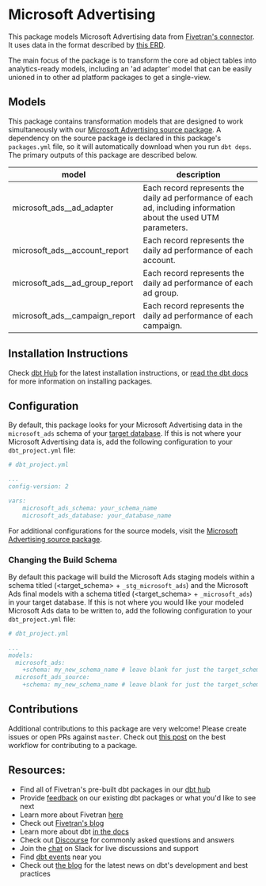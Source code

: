 # Microsoft Advertising 

This package models Microsoft Advertising data from [Fivetran's connector](https://fivetran.com/docs/applications/microsoft-advertising). It uses data in the format described by [this ERD](https://fivetran.com/docs/applications/microsoft-advertising#schemainformation).

The main focus of the package is to transform the core ad object tables into analytics-ready models, including an 'ad adapter' model that can be easily unioned in to other ad platform packages to get a single-view.

## Models

This package contains transformation models that are designed to work simultaneously with our [Microsoft Advertising source package](https://github.com/fivetran/dbt_microsoft_ads_source). A dependency on the source package is declared in this package's `packages.yml` file, so it will automatically download when you run `dbt deps`. The primary outputs of this package are described below.

| **model**                      | **description**                                                                                                  |
| ------------------------------ | ---------------------------------------------------------------------------------------------------------------- |
| microsoft_ads__ad_adapter      | Each record represents the daily ad performance of each ad, including information about the used UTM parameters. |
| microsoft_ads__account_report  | Each record represents the daily ad performance of each account.                                                 |
| microsoft_ads__ad_group_report | Each record represents the daily ad performance of each ad group.                                                |
| microsoft_ads__campaign_report | Each record represents the daily ad performance of each campaign.                                                |

## Installation Instructions
Check [dbt Hub](https://hub.getdbt.com/) for the latest installation instructions, or [read the dbt docs](https://docs.getdbt.com/docs/package-management) for more information on installing packages.

## Configuration
By default, this package looks for your Microsoft Advertising data in the `microsoft_ads` schema of your [target database](https://docs.getdbt.com/docs/running-a-dbt-project/using-the-command-line-interface/configure-your-profile). If this is not where your Microsoft Advertising data is, add the following configuration to your `dbt_project.yml` file:

```yml
# dbt_project.yml

...
config-version: 2

vars:
    microsoft_ads_schema: your_schema_name
    microsoft_ads_database: your_database_name
```

For additional configurations for the source models, visit the [Microsoft Advertising source package](https://github.com/fivetran/dbt_microsoft_ads_source).

### Changing the Build Schema
By default this package will build the Microsoft Ads staging models within a schema titled (<target_schema> + `_stg_microsoft_ads`) and the Microsoft Ads final models with a schema titled (<target_schema> + `_microsoft_ads`) in your target database. If this is not where you would like your modeled Microsoft Ads data to be written to, add the following configuration to your `dbt_project.yml` file:

```yml
# dbt_project.yml

...
models:
  microsoft_ads:
    +schema: my_new_schema_name # leave blank for just the target_schema
  microsoft_ads_source:
    +schema: my_new_schema_name # leave blank for just the target_schema
```

## Contributions

Additional contributions to this package are very welcome! Please create issues or open PRs against `master`. Check out [this post](https://discourse.getdbt.com/t/contributing-to-a-dbt-package/657) on the best workflow for contributing to a package.

## Resources:
- Find all of Fivetran's pre-built dbt packages in our [dbt hub](https://hub.getdbt.com/fivetran/)
- Provide [feedback](https://www.surveymonkey.com/r/DQ7K7WW) on our existing dbt packages or what you'd like to see next
- Learn more about Fivetran [here](https://fivetran.com/docs)
- Check out [Fivetran's blog](https://fivetran.com/blog)
- Learn more about dbt [in the docs](https://docs.getdbt.com/docs/introduction)
- Check out [Discourse](https://discourse.getdbt.com/) for commonly asked questions and answers
- Join the [chat](http://slack.getdbt.com/) on Slack for live discussions and support
- Find [dbt events](https://events.getdbt.com) near you
- Check out [the blog](https://blog.getdbt.com/) for the latest news on dbt's development and best practices
